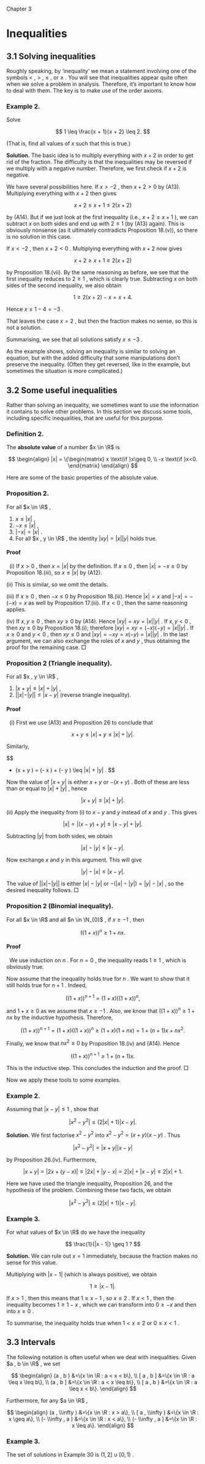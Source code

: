 Chapter 3

# Inequalities

## 3.1 Solving inequalities

Roughly speaking, by ‘inequality’ we mean a statement involving one of the symbols $<$ , $>$ , $\leq$ , or $\geq$ . You will see that inequalities appear quite often when we solve a problem in analysis. Therefore, it’s important to know how to deal with them. The key is to make use of the order axioms.

### Example 2.

Solve

$$
1 \leq \frac{x + 1}{x + 2} \leq 2.
$$

(That is, find all values of $x$ such that this is true.)

**Solution.** The basic idea is to multiply everything with $x + 2$ in order to get rid of the fraction. The difficulty is that the inequalities may be reversed if we multiply with a negative number. Therefore, we first check if $x + 2$ is negative.

We have several possibilities here. If $x > - 2$ , then $x + 2 > 0$ by (A13). Multiplying everything with $x + 2$ then gives

$$
x + 2 \leq x + 1 \leq 2 (x + 2 )
$$

by (A14). But if we just look at the first inequality (i.e., $x + 2 \leq x + 1$ ), we can subtract $x$ on both sides and end up with $2 \leq 1$ (by (A13) again). This is obviously nonsense (as it ultimately contradicts Proposition 18.(v)), so there is no solution in this case.

If $x < - 2$ , then $x + 2 < 0$ . Multiplying everything with $x + 2$ now gives

$$
x + 2 \geq x + 1 \geq 2 (x + 2 )
$$

by Proposition 18.(vii). By the same reasoning as before, we see that the first inequality reduces to $2 \geq 1$ , which is clearly true. Subtracting $x$ on both sides of the second inequality, we also obtain

$$
1 \geq 2 (x + 2 ) - x = x + 4.
$$

Hence $x \leq 1 - 4 = - 3$ .

That leaves the case $x = 2$ , but then the fraction makes no sense, so this is not a solution.

Summarising, we see that all solutions satisfy $x \leq - 3$ .

As the example shows, solving an inequality is similar to solving an equation, but with the added difficulty that some manipulations don’t preserve the inequality. (Often they get reversed, like in the example, but sometimes the situation is more complicated.)

## 3.2 Some useful inequalities

Rather than solving an inequality, we sometimes want to use the information it contains to solve other problems. In this section we discuss some tools, including specific inequalities, that are useful for this purpose.

### Definition 2.

The **absolute value** of a number $x \in \R$ is

$$
\begin{align}
|x| = \{\begin{matrix} x \text{if  }x\geq 0, \\ -x \text{if  }x<0. \end{matrix}
\end{align}
$$

Here are some of the basic properties of the absolute value.

### Proposition 2.

For all $x \in \R$ ,

1.  $x \leq |x|$ ,
2.  $- x \leq |x|$ ,
3.  $|- x| = |x|$ .
4.  For all $x , y \in \R$ , the identity $|x y| = |x| |y|$ holds true.

#### Proof
  (i) If $x > 0$ , then $x = |x|$ by the definition. If $x \leq 0$ , then $|x| = - x \geq 0$ by Proposition 18.(iii), so $x \leq |x|$ by (A12).

(ii) This is similar, so we omit the details.

(iii) If $x \geq 0$ , then $- x \leq 0$ by Proposition 18.(iii). Hence $|x| = x$ and $|- x| = - (- x ) = x$ as well by Proposition 17.(iii). If $x < 0$ , then the same reasoning applies.

(iv) If $x , y \geq 0$ , then $x y \geq 0$ by (A14). Hence $|x y| = x y = |x| |y|$ . If $x , y < 0$ , then $x y \geq 0$ by Proposition 18.(i); therefore $|x y| = x y = (- x ) (- y ) = |x| |y|$ . If $x \geq 0$ and $y < 0$ , then $x y \leq 0$ and $|x y| = - x y = x (- y ) = |x| |y|$ . In the last argument, we can also exchange the roles of $x$ and $y$ , thus obtaining the proof for the remaining case. □

### Proposition 2 (Triangle inequality).

For all $x , y \in \R$ ,

1.  $|x + y| \leq |x| + |y|$ ,
2.  $| |x| - |y| | \leq |x - y|$ (reverse triangle inequality).

#### Proof
  (i) First we use (A13) and Proposition 26 to conclude that

$$
x + y \leq |x| + y \leq |x| + |y| .
$$

Similarly,

$$
- (x + y ) = (- x ) + (- y ) \leq |x| + |y| .
$$

Now the value of $|x + y|$ is either $x + y$ or $- (x + y )$ . Both of these are less than or equal to $|x| + |y|$ , hence

$$
|x + y| \leq |x| + |y| .
$$

(ii) Apply the inequality from (i) to $x - y$ and $y$ instead of $x$ and $y$ . This gives

$$
|x| = |(x - y ) + y| \leq |x - y| + |y| .
$$

Subtracting $|y|$ from both sides, we obtain

$$
|x| - |y| \leq |x - y| .
$$

Now exchange $x$ and $y$ in this argument. This will give

$$
|y| - |x| \leq |x - y| .
$$

The value of $| |x| - |y| |$ is either $|x| - |y|$ or $- (|x| - |y| ) = |y| - |x|$ , so the desired inequality follows. □

### Proposition 2 (Binomial inequality).

For all $x \in \R$ and all $n \in \N_{0}$ , if $x \geq - 1$ , then

$$
((1 + x ))^{n} \geq 1 + n x .
$$

#### Proof
  We use induction on $n$ . For $n = 0$ , the inequality reads $1 \geq 1$ , which is obviously true.

Now assume that the inequality holds true for $n$ . We want to show that it still holds true for $n + 1$ . Indeed,

$$
((1 + x ))^{n + 1} = (1 + x ) ((1 + x ))^{n} ,
$$

and $1 + x \geq 0$ as we assume that $x \geq - 1$ . Also, we know that $((1 + x ))^{n} \geq 1 + n x$ by the inductive hypothesis. Therefore,

$$
((1 + x ))^{n + 1} = (1 + x ) ((1 + x ))^{n} \geq (1 + x ) (1 + n x ) = 1 + (n + 1 ) x + n x^{2} .
$$

Finally, we know that $n x^{2} \geq 0$ by Proposition 18.(iv) and (A14). Hence

$$
((1 + x ))^{n + 1} \geq 1 + (n + 1 ) x .
$$

This is the inductive step. This concludes the induction and the proof. □

Now we apply these tools to some examples.

### Example 2.

Assuming that $|x - y| \leq 1$ , show that

$$
|x^{2} - y^{2}| \leq (2 |x| + 1 ) |x - y| .
$$

**Solution.** We first factorise $x^{2} - y^{2}$ into $x^{2} - y^{2} = (x + y ) (x - y )$ . Thus

$$
|x^{2} - y^{2}| = |x + y| |x - y|
$$

by Proposition 26.(iv). Furthermore,

$$
|x + y| = |2 x + (y - x )| \leq |2 x| + |y - x| = 2 |x| + |x - y| \leq 2 |x| + 1.
$$

Here we have used the triangle inequality, Proposition 26, and the hypothesis of the problem. Combining these two facts, we obtain

$$
|x^{2} - y^{2}| \leq (2 |x| + 1 ) |x - y| .
$$

### Example 3.

For what values of $x \in \R$ do we have the inequality

$$
\frac{1}{|x - 1|} \geq 1 ?
$$

**Solution.** We can rule out $x = 1$ immediately, because the fraction makes no sense for this value.

Multiplying with $|x - 1|$ (which is always positive), we obtain

$$
1 \geq |x - 1| .
$$

If $x > 1$ , then this means that $1 \geq x - 1$ , so $x \leq 2$ . If $x < 1$ , then the inequality becomes $1 \geq 1 - x$ , which we can transform into $0 \geq - x$ and then into $x \geq 0$ .

To summarise, the inequality holds true when $1 < x \leq 2$ or $0 \leq x < 1$ .

## 3.3 Intervals

The following notation is often useful when we deal with inequalities. Given $a , b \in \R$ , we set

$$
\begin{align}
(a , b ) &=\{x \in \R : a < x < b\}, \\ [ a , b ] &=\{x \in \R : a \leq x \leq b\}, \\ (a , b ] &=\{x \in \R : a < x \leq b\}, \\ [ a , b ) &=\{x \in \R : a \leq x < b\}. 
\end{align}
$$

Furthermore, for any $a \in \R$ ,

$$
\begin{align}
(a , \\infty ) &=\{x \in \R : x > a\}, \\ [ a , \\infty ) &=\{x \in \R : x \geq a\}, \\ (- \\infty , a ) &=\{x \in \R : x < a\}, \\ (- \\infty , a ] &=\{x \in \R : x \leq a\}. 
\end{align}
$$

### Example 3.

The set of solutions in Example 30 is $(1 , 2 ] \cup [ 0 , 1 )$ .

